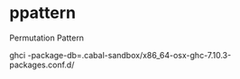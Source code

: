 # ppattern
Permutation Pattern

ghci -package-db=.cabal-sandbox/x86_64-osx-ghc-7.10.3-packages.conf.d/
